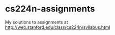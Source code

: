 # cs224n-assignments
My solutions to assignments at http://web.stanford.edu/class/cs224n/syllabus.html
